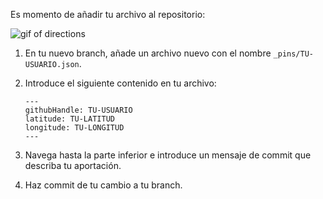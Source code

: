 Es momento de añadir tu archivo al repositorio:

![gif of directions](../images/gifs/intro/working-on-github.gif)

1. En tu nuevo branch, añade un archivo nuevo con el nombre `_pins/TU-USUARIO.json`.
1. Introduce el siguiente contenido en tu archivo:

       ---
       githubHandle: TU-USUARIO
       latitude: TU-LATITUD
       longitude: TU-LONGITUD
       ---


1. Navega hasta la parte inferior e introduce un mensaje de commit que describa tu aportación.
1. Haz commit de tu cambio a tu branch.
